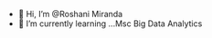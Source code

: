 - 👋 Hi, I’m @Roshani Miranda
- 🌱 I’m currently learning ...Msc Big Data Analytics

<!---
Roshani24-10/Roshani24-10 is a ✨ special ✨ repository because its `README.md` (this file) appears on your GitHub profile.
You can click the Preview link to take a look at your changes.
--->
